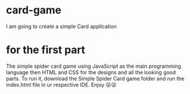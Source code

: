 # card-game
I am going to create a simple Card application

# for the first part
The simple spider card game using JavaScript as the main programming language then HTML and CSS for the designs and all the looking good parts.
To run it, download the Simple Spider Card game folder and run the index.html file in ur respective IDE.
Enjoy 😜😜

